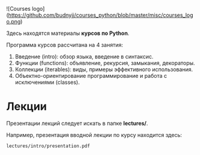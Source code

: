 ![Courses logo]
(https://github.com/budnyjj/courses_python/blob/master/misc/courses_logo.png)

Здесь находятся материалы **курсов по Python**.

Программа курсов рассчитана на 4 занятия:
1. Введение (intro): обзор языка, введение в синтаксис.
2. Функции (functions): объявление, рекурсия, замыкания, декораторы.
3. Коллекции (iterables): виды, примеры эффективного использования.
4. Объектно-ориентирование программирование и работа с исключениями (classes). 

# Лекции

Презентации лекций следует искать в папке **lectures/**.

Например, презентация вводной лекции по курсу находится здесь:
```bash
lectures/intro/presentation.pdf
```





